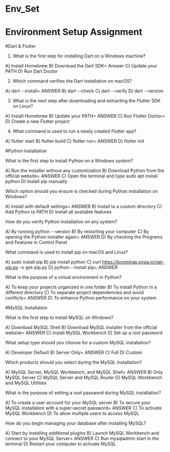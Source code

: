 # Env_Set

# Environment Setup Assignment

#Dart & Flutter

1. What is the first step for installing Dart on a Windows machine?

A) Install Homebrew
B) Download the Dart SDK= Answer 
C) Update your PATH
D) Run Dart Doctor


2. Which command verifies the Dart installation on macOS?

A) dart --install= ANSWER
B) dart --check
C) dart --verify
D) dart --version


3. What is the next step after downloading and extracting the Flutter SDK on Linux?

A) Install Homebrew
B) Update your PATH= ANSWER
C) Run Flutter Doctor=
D) Create a new Flutter project


4. What command is used to run a newly created Flutter app?

A) flutter start
B) flutter build
C) flutter run= ANSWER
D) flutter init


#Python Installation

What is the first step to install Python on a Windows system?

A) Run the installer without any customization
B) Download Python from the official website= ANSWER
C) Open the terminal and type sudo apt install python
D) Install pip manually

Which option should you ensure is checked during Python installation on Windows?

A) Install with default settings= ANSWER
B) Install to a custom directory
C) Add Python to PATH
D) Install all available features

How do you verify Python installation on any system?

A) By running python --version
B) By restarting your computer
C) By opening the Python installer again= ANSWER
D) By checking the Programs and Features in Control Panel

What command is used to install pip on macOS and Linux?

A) sudo install pip
B) pip install python
C) curl https://bootstrap.pypa.io/get-pip.py -o get-pip.py
D) python --install pip= ANSWER

What is the purpose of a virtual environment in Python?

A) To keep your projects organized in one folder
B) To install Python in a different directory
C) To separate project dependencies and avoid conflicts= ANSWER
D) To enhance Python performance on your system

#MySQL Installation

What is the first step to install MySQL on Windows?

A) Download MySQL Shell
B) Download MySQL Installer from the official website= ANSWER
C) Install MySQL Workbench
D) Set up a root password

What setup type should you choose for a custom MySQL installation?

A) Developer Default
B) Server Only= ANSWER
C) Full
D) Custom

Which products should you select during the MySQL installation?

A) MySQL Server, MySQL Workbench, and MySQL Shell= ANSWER
B) Only MySQL Server
C) MySQL Server and MySQL Router
D) MySQL Workbench and MySQL Utilities

What is the purpose of setting a root password during MySQL installation?

A) To create a user account for your MySQL server
B) To secure your MySQL installation with a super-secret password= ANSWER
C) To activate MySQL Workbench
D) To allow multiple users to access MySQL

How do you begin managing your database after installing MySQL?

A) Start by installing additional plugins
B) Launch MySQL Workbench and connect to your MySQL Server= ANSWER
C) Run mysqladmin start in the terminal
D) Restart your computer to activate MySQL
